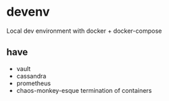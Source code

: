 # devenv

Local dev environment with docker + docker-compose

## have

- vault
- cassandra
- prometheus
- chaos-monkey-esque termination of containers
